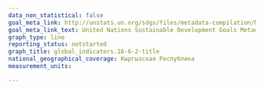 ```yaml
---
data_non_statistical: false
goal_meta_link: http://unstats.un.org/sdgs/files/metadata-compilation/Metadata-Goal-16.pdf
goal_meta_link_text: United Nations Sustainable Development Goals Metadata (pdf 1361kB)
graph_type: line
reporting_status: notstarted
graph_title: global_indicators.16-6-2-title
national_geographical_coverage: Кыргызская Республика
measurement_units: 

---
```

